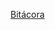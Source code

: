 [Bitácora](https://alumnosuady-my.sharepoint.com/:w:/g/personal/a14214854_alumnos_uady_mx/EfxdVETXRLhPklHVQRjAO8UB1R6vQWUY_iHWpFoqy1X79w?e=rX1Jcd)
